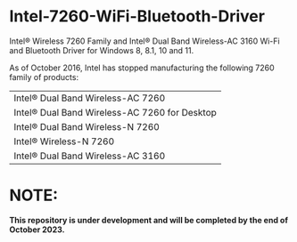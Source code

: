 # Intel-7260-WiFi-Bluetooth-Driver
Intel® Wireless 7260 Family and Intel® Dual Band Wireless-AC 3160 Wi-Fi and Bluetooth Driver for Windows 8, 8.1, 10 and 11.

As of October 2016, Intel has stopped manufacturing the following 7260 family of products:

<!--
||
|:-----|
|Intel® Dual Band Wireless-AC 7260|
|Intel® Dual Band Wireless-AC 7260Desktop|
|Intel® Dual Band Wireless-N 7260|
|Intel® Wireless-N 7260|
|Intel® Dual Band Wireless-AC 3160|
-->

<table>
  <tr>
    <td>Intel® Dual Band Wireless-AC 7260</td>
  </tr>
  <tr>
    <td>Intel® Dual Band Wireless-AC 7260 for Desktop</td>
  </tr>
  <tr>
    <td>Intel® Dual Band Wireless-N 7260</td>
  </tr>
  <tr>
    <td>Intel® Wireless-N 7260</td>
  </tr>
  <tr>
    <td>Intel® Dual Band Wireless-AC 3160</td>
  </tr>
</table>

# NOTE:
**This repository is under development and will be completed by the end of October 2023.**
